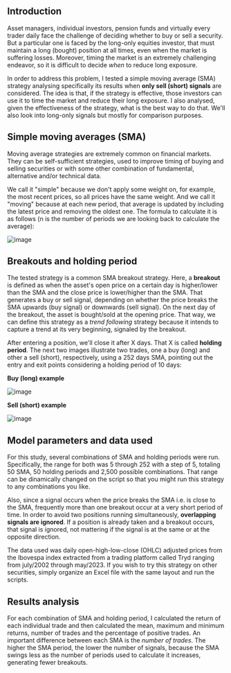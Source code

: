 ## Introduction

Asset managers, individual investors, pension funds and virtually every trader daily face the challenge of deciding whether to buy or sell a security. But a particular one is faced by the long-only equities investor, that must maintain a long (bought) position at all times, even when the market is suffering losses. Moreover, timing the market is an extremely challenging endeavor, so it is difficult to decide *when* to reduce long exposure.

In order to address this problem, I tested a simple moving average (SMA) strategy analysing specifically its results when **only sell (short) signals** are considered. The idea is that, if the strategy is effective, those investors can use it to time the market and reduce their long exposure. I also analysed, given the effectiveness of the strategy, what is the best way to do that. We'll also look into long-only signals but mostly for comparison purposes.

## Simple moving averages (SMA)

Moving average strategies are extremely common on financial markets. They can be self-sufficient strategies, used to improve timing of buying and selling 
securities or with some other combination of fundamental, alternative and/or technical data.

We call it "simple" because we don't apply some weight on, for example, the most recent prices, so all prices have the same weight. And we call it "moving" because at each new period, that average is updated by including the latest price and removing the oldest one. The formula to calculate it is as follows (n is the number of periods we are looking back to calculate the average):

![image](https://github.com/keraban-rocha/ibov-trading/assets/123394105/41fec533-dad4-4ec2-8a31-02fbb0382fc3)

## Breakouts and holding period

The tested strategy is a common SMA breakout strategy. Here, a **breakout** is defined as when the asset's open price on a certain day is higher/lower than the SMA and the close price is lower/higher than the SMA. That generates a buy or sell signal, depending on whether the price breaks the SMA upwards (buy signal) or downwards (sell signal). On the next day of the breakout, the asset is bought/sold at the opening price. That way, we can define this strategy as a *trend following* strategy because it intends to capture a trend at its very beginning, signaled by the breakout.

After entering a position, we'll close it after X days. That X is called **holding period**. 
The next two images illustrate two trades, one a buy (long) and  other a sell (short), respectively, using a 252 days SMA, pointing out the entry and exit points considering a holding period of 10 days:

**Buy (long) example**

![image](https://github.com/keraban-rocha/ibov-trading/assets/123394105/e18208cd-77d5-405d-92cd-b6668b489376)

**Sell (short) example**

![image](https://github.com/keraban-rocha/ibov-trading/assets/123394105/6a82cee9-b572-4bf9-b69b-974b195c4439)

## Model parameters and data used

For this study, several combinations of SMA and holding periods were run. Specifically, the range for both was 5 through 252 with a step of 5, totaling 50 SMA, 50 holding periods and 2,500 possible combinations. That range can be dinamically changed on the script so that you might run this strategy to any combinations you like.

Also, since a signal occurs when the price breaks the SMA i.e. is close to the SMA, frequently more than one breakout occur at a very short period of time. In order to avoid two positions running simultaneously, **overlapping signals are ignored**. If a position is already taken and a breakout occurs, that signal is ignored, not mattering if the signal is at the same or at the opposite direction.

The data used was daily open-high-low-close (OHLC) adjusted prices from the Ibovespa index extracted from a trading platform called Tryd ranging from july/2002 through may/2023. If you wish to try this strategy on other securities, simply organize an Excel file with the same layout and run the scripts.

## Results analysis

For each combination of SMA and holding period, I calculated the return of each individual trade and then calculated the mean, maximum and minimum returns, number of trades and the percentage of positive trades. An important difference between each SMA is the *number of trades*. The higher the SMA period, the lower the number of signals, because the SMA swings less as the number of periods used to calculate it increases, generating fewer breakouts.
